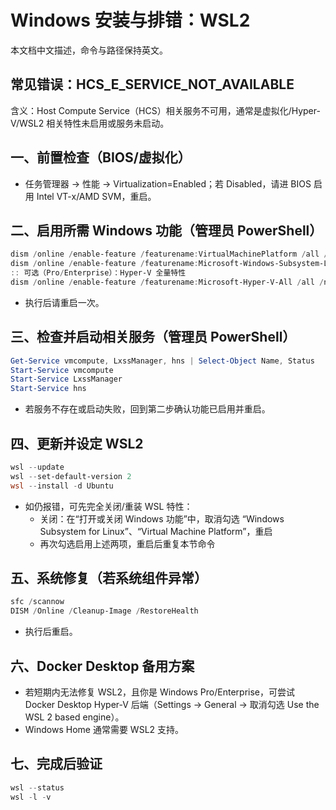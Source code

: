 ﻿# Windows 安装与排错：WSL2

本文档中文描述，命令与路径保持英文。

## 常见错误：HCS_E_SERVICE_NOT_AVAILABLE
含义：Host Compute Service（HCS）相关服务不可用，通常是虚拟化/Hyper-V/WSL2 相关特性未启用或服务未启动。

## 一、前置检查（BIOS/虚拟化）
- 任务管理器 → 性能 → Virtualization=Enabled；若 Disabled，请进 BIOS 启用 Intel VT-x/AMD SVM，重启。

## 二、启用所需 Windows 功能（管理员 PowerShell）
```powershell
dism /online /enable-feature /featurename:VirtualMachinePlatform /all /norestart
dism /online /enable-feature /featurename:Microsoft-Windows-Subsystem-Linux /all /norestart
:: 可选（Pro/Enterprise）：Hyper-V 全量特性
dism /online /enable-feature /featurename:Microsoft-Hyper-V-All /all /norestart
```
- 执行后请重启一次。

## 三、检查并启动相关服务（管理员 PowerShell）
```powershell
Get-Service vmcompute, LxssManager, hns | Select-Object Name, Status
Start-Service vmcompute
Start-Service LxssManager
Start-Service hns
```
- 若服务不存在或启动失败，回到第二步确认功能已启用并重启。

## 四、更新并设定 WSL2
```powershell
wsl --update
wsl --set-default-version 2
wsl --install -d Ubuntu
```
- 如仍报错，可先完全关闭/重装 WSL 特性：
  - 关闭：在“打开或关闭 Windows 功能”中，取消勾选 “Windows Subsystem for Linux”、“Virtual Machine Platform”，重启
  - 再次勾选启用上述两项，重启后重复本节命令

## 五、系统修复（若系统组件异常）
```powershell
sfc /scannow
DISM /Online /Cleanup-Image /RestoreHealth
```
- 执行后重启。

## 六、Docker Desktop 备用方案
- 若短期内无法修复 WSL2，且你是 Windows Pro/Enterprise，可尝试 Docker Desktop Hyper-V 后端（Settings → General → 取消勾选 Use the WSL 2 based engine）。
- Windows Home 通常需要 WSL2 支持。

## 七、完成后验证
```powershell
wsl --status
wsl -l -v
```
